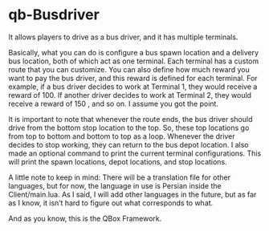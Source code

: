 # qb-Busdriver
It allows players to drive as a bus driver, and it has multiple terminals.

Basically, what you can do is configure a bus spawn location and a delivery bus location, both of which act as one terminal.
Each terminal has a custom route that you can customize.
You can also define how much reward you want to pay the bus driver, and this reward is defined for each terminal.
For example, if a bus driver decides to work at Terminal 1, they would receive a reward of 100.
If another driver decides to work at Terminal 2, they would receive a reward of 150 , and so on.
I assume you got the point.

It is important to note that whenever the route ends, the bus driver should drive from the bottom stop location to the top.
So, these top locations go from top to bottom and bottom to top as a loop.
Whenever the driver decides to stop working, they can return to the bus depot location.
I also made an optional command to print the current terminal configurations.
This will print the spawn locations, depot locations, and stop locations.

A little note to keep in mind:
There will be a translation file for other languages, but for now, the language in use is Persian inside the Client/main.lua.
As I said, I will add other languages in the future, but as far as I know, it isn’t hard to figure out what corresponds to what.

And as you know, this is the QBox Framework.